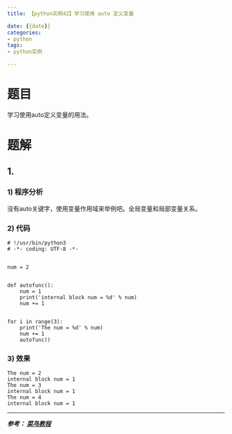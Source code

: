 ```yaml
---
title: 【python实例42】学习使用 auto 定义变量

date: {{date}}
categories:
- python
tags:
- python实例

---
```

# 题目
学习使用auto定义变量的用法。
# 题解
## 1.
### 1) 程序分析
没有auto关键字，使用变量作用域来举例吧。全局变量和局部变量关系。
### 2) 代码

```
# !/usr/bin/python3
# -*- coding: UTF-8 -*-


num = 2


def autofunc():
    num = 1
    print('internal block num = %d' % num)
    num += 1


for i in range(3):
    print('The num = %d' % num)
    num += 1
    autofunc()

```

### 3) 效果
```
The num = 2
internal block num = 1
The num = 3
internal block num = 1
The num = 4
internal block num = 1
```


---
***参考：
[菜鸟教程](https://www.runoob.com/python/python-100-examples.html)***
